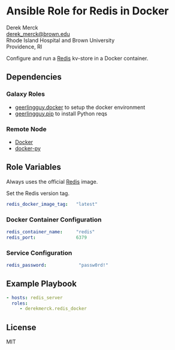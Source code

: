 Ansible Role for Redis in Docker
================================

Derek Merck  
<derek_merck@brown.edu>  
Rhode Island Hospital and Brown University  
Providence, RI  

Configure and run a [Redis](https://redis.io) kv-store in a Docker container.


Dependencies
------------

### Galaxy Roles

- [geerlingguy.docker](https://github.com/geerlingguy/ansible-role-docker) to setup the docker environment
- [geerlingguy.pip](https://github.com/geerlingguy/ansible-role-pip) to install Python reqs


### Remote Node

- [Docker][]
- [docker-py][]

[Docker]: https://www.docker.com
[docker-py]: https://docker-py.readthedocs.io


Role Variables
--------------

Always uses the official [Redis][] image.

[redis]: https://hub.docker.com/_/redis/

Set the Redis version tag.

```yaml
redis_docker_image_tag:   "latest"
```


### Docker Container Configuration

```yaml
redis_container_name:     "redis"
redis_port:               6379
```

### Service Configuration

```yaml
redis_password:            "passw0rd!"
```


Example Playbook
----------------

```yaml
- hosts: redis_server
  roles:
     - derekmerck.redis_docker
```


License
-------

MIT